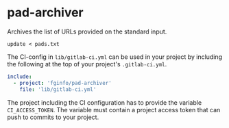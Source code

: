 # pad-archiver

Archives the list of URLs provided on the standard input.

```shell
update < pads.txt
```

The CI-config in `lib/gitlab-ci.yml` can be used in your project by including the following at the top of your project's `.gitlab-ci.yml`.

```yaml
include:
  - project: 'fginfo/pad-archiver'
    file: 'lib/gitlab-ci.yml'
```

The project including the CI configuration has to provide the variable `CI_ACCESS_TOKEN`. The variable must contain  a project access token that can push to commits to your project.
